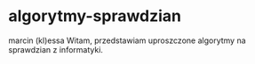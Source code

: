 # algorytmy-sprawdzian
marcin (kl)essa
Witam, przedstawiam uproszczone algorytmy na sprawdzian z informatyki.
